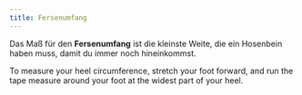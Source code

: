 ```yaml
---
title: Fersenumfang
---
```


Das Maß für den **Fersenumfang** ist die kleinste Weite, die ein Hosenbein haben muss, damit du immer noch hineinkommst.

To measure your heel circumference, stretch your foot forward, and run the tape measure around your foot at the widest part of your heel.
<MeasieImage />
